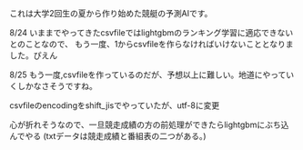 これは大学2回生の夏から作り始めた競艇の予測AIです。

8/24
いままでやってきたcsvfileではlightgbmのランキング学習に適応できないとのことなので、
もう一度、1からcsvfileを作らなければいけないこととなりました。ぴえん

8/25
もう一度,csvfileを作っているのだが、予想以上に難しい。地道にやっていくしかなさそうですね。

csvfileのencodingをshift_jisでやっていたが、utf-8に変更

心が折れそうなので、一旦競走成績の方の前処理ができたらlightgbmにぶち込んでやる
(txtデータは競走成績と番組表の二つがある。)